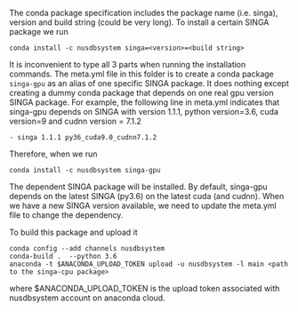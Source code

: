 <!--
    Licensed to the Apache Software Foundation (ASF) under one
    or more contributor license agreements.  See the NOTICE file
    distributed with this work for additional information
    regarding copyright ownership.  The ASF licenses this file
    to you under the Apache License, Version 2.0 (the
    "License"); you may not use this file except in compliance
    with the License.  You may obtain a copy of the License at

      http://www.apache.org/licenses/LICENSE-2.0

    Unless required by applicable law or agreed to in writing,
    software distributed under the License is distributed on an
    "AS IS" BASIS, WITHOUT WARRANTIES OR CONDITIONS OF ANY
    KIND, either express or implied.  See the License for the
    specific language governing permissions and limitations
    under the License.
-->
The conda package specification includes the package name (i.e. singa), version and build string (could be very long).
To install a certain SINGA package we run

    conda install -c nusdbsystem singa=<version>=<build string>

It is inconvenient to type all 3 parts when running the installation commands.
The meta.yml file in this folder is to create a conda package `singa-gpu` as
an alias of one specific SINGA package.
It does nothing except creating a dummy conda package that depends on one real
gpu version SINGA package.  For example, the following line in meta.yml indicates
that singa-gpu depends on SINGA with version 1.1.1, python version=3.6, cuda version=9
and cudnn version = 7.1.2

    - singa 1.1.1 py36_cuda9.0_cudnn7.1.2


Therefore, when we run

    conda install -c nusdbsystem singa-gpu

The dependent SINGA package will be installed.
By default, singa-gpu depends on the latest SINGA (py3.6) on the latest cuda (and cudnn).
When we have a new SINGA version available, we need to update the meta.yml file to
change the dependency.

To build this package and upload it

    conda config --add channels nusdbsystem
    conda-build .  --python 3.6
    anaconda -t $ANACONDA_UPLOAD_TOKEN upload -u nusdbsystem -l main <path to the singa-cpu package>

where $ANACONDA_UPLOAD_TOKEN is the upload token associated with nusdbsystem account on anaconda cloud.
